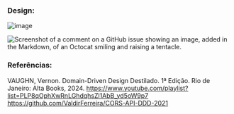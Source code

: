 ### Design:
![image](https://github.com/user-attachments/assets/3f0c72ec-f763-4cc0-99b9-7e341e9b1a7f)


![Screenshot of a comment on a GitHub issue showing an image, added in the Markdown, of an Octocat smiling and raising a tentacle.](https://myoctocat.com/assets/images/base-octocat.svg)

### Referências:
VAUGHN, Vernon. Domain-Driven Design Destilado. 1ª Edição. Rio de Janeiro: Alta Books, 2024.
https://www.youtube.com/playlist?list=PLP8qOphXwRnLGhdqhsZl1AbB_yd5oW9p7
https://github.com/ValdirFerreira/CORS-API-DDD-2021

